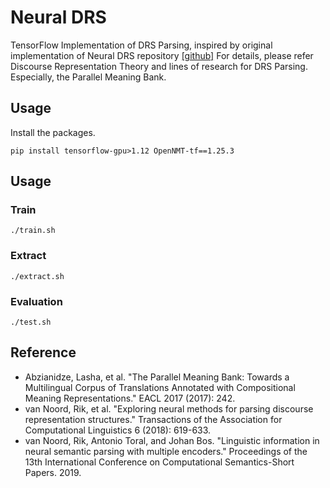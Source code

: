 # Neural DRS
TensorFlow Implementation of DRS Parsing, inspired by original implementation of Neural DRS repository [[github]](https://github.com/RikVN/Neural_DRS)
For details, please refer Discourse Representation Theory and lines of research for DRS Parsing. Especially, the Parallel Meaning Bank.

## Usage
Install the packages.
 ```
 pip install tensorflow-gpu>1.12 OpenNMT-tf==1.25.3
 ```
## Usage

### Train
```
./train.sh
```

### Extract
```
./extract.sh
```

### Evaluation
```
./test.sh
```

## Reference
* Abzianidze, Lasha, et al. "The Parallel Meaning Bank: Towards a Multilingual Corpus of Translations Annotated with Compositional Meaning Representations." EACL 2017 (2017): 242.
* van Noord, Rik, et al. "Exploring neural methods for parsing discourse representation structures." Transactions of the Association for Computational Linguistics 6 (2018): 619-633.
* van Noord, Rik, Antonio Toral, and Johan Bos. "Linguistic information in neural semantic parsing with multiple encoders." Proceedings of the 13th International Conference on Computational Semantics-Short Papers. 2019.
